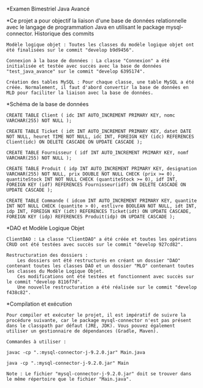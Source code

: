 *Examen Bimestriel Java Avancé

*Ce projet a pour objectif la liaison d'une base de données relationnelle avec le langage de programmation Java en utilisant le package mysql-connector.
Historique des commits

    Modèle logique objet : Toutes les classes du modèle logique objet ont été finalisées sur le commit "develop b9d9456".

    Connexion à la base de données : La classe "Connexion" a été initialisée et testée avec succès avec la base de données "test_java_avance" sur le commit "develop 6395174".

    Création des tables MySQL : Pour chaque classe, une table MySQL a été créée. Normalement, il faut d'abord convertir la base de données en MLD pour faciliter la liaison avec la base de données.

*Schéma de la base de données

    CREATE TABLE Client ( idc INT AUTO_INCREMENT PRIMARY KEY, nomc VARCHAR(255) NOT NULL );

    CREATE TABLE Ticket ( idt INT AUTO_INCREMENT PRIMARY KEY, datet DATE NOT NULL, heuret TIME NOT NULL, idc INT, FOREIGN KEY (idc) REFERENCES Client(idc) ON DELETE CASCADE ON UPDATE CASCADE );

    CREATE TABLE Fournisseur ( idf INT AUTO_INCREMENT PRIMARY KEY, nomf VARCHAR(255) NOT NULL );

    CREATE TABLE Produit ( idp INT AUTO_INCREMENT PRIMARY KEY, designation VARCHAR(255) NOT NULL, prix DOUBLE NOT NULL CHECK (prix >= 0), quantiteStock INT NOT NULL CHECK (quantiteStock >= 0), idf INT, FOREIGN KEY (idf) REFERENCES Fournisseur(idf) ON DELETE CASCADE ON UPDATE CASCADE );

    CREATE TABLE Commande ( idcom INT AUTO_INCREMENT PRIMARY KEY, quantite INT NOT NULL CHECK (quantite > 0), estlivre BOOLEAN NOT NULL, idt INT, idp INT, FOREIGN KEY (idt) REFERENCES Ticket(idt) ON UPDATE CASCADE, FOREIGN KEY (idp) REFERENCES Produit(idp) ON UPDATE CASCADE );

*DAO et Modèle Logique Objet

    ClientDAO : La classe "ClientDAO" a été créée et toutes les opérations CRUD ont été testées avec succès sur le commit "develop 927cd82".

    Restructuration des dossiers :
        Les dossiers ont été restructurés en créant un dossier "DAO" contenant toutes les classes DAO et un dossier "MLO" contenant toutes les classes du Modèle Logique Objet.
        Ces modifications ont été testées et fonctionnent avec succès sur le commit "develop 8116f7d".
        Une nouvelle restructuration a été réalisée sur le commit "develop f438c82".

*Compilation et exécution

    Pour compiler et exécuter le projet, il est impératif de suivre la procédure suivante, car le package mysql-connector n'est pas présent dans le classpath par défaut (JRE, JDK). Vous pouvez également utiliser un gestionnaire de dépendances (Gradle, Maven).

    Commandes à utiliser :

    javac -cp ".:mysql-connector-j-9.2.0.jar" Main.java

    java -cp ".:mysql-connector-j-9.2.0.jar" Main

    Note : Le fichier "mysql-connector-j-9.2.0.jar" doit se trouver dans le même répertoire que le fichier "Main.java".